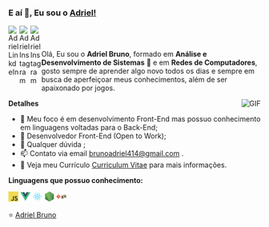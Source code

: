 ### E aí 👋, Eu sou o [Adriel!](/*link:portfolioaqui*/)

<a href="https://www.linkedin.com/in/adrielbruno/">
  <img align="left" alt="Adriel LinkdeIn" width="22px" src="https://cdn.jsdelivr.net/npm/simple-icons@v3/icons/linkedin.svg" />
</a>
<a href="https://www.instagram.com/adrielbruno/">
  <img align="left" alt="Adriel Instagram" width="22px" src="https://cdn.jsdelivr.net/npm/simple-icons@v3/icons/instagram.svg" />
</a>
<a href="https://www.facebook.com/adriel.bruno1/">
  <img align="left" alt="Adriel Instagram" width="22px" src="https://cdn.jsdelivr.net/npm/simple-icons@v3/icons/facebook.svg" />
</a>

<br />
<br />

Olá, Eu sou o **Adriel Bruno**, formado em **Análise e Desenvolvimento de Sistemas** 🚀 e em **Redes de Computadores**, gosto sempre de aprender algo novo todos os dias e sempre em busca de aperfeiçoar meus conhecimentos, além de ser apaixonado por jogos. 

  <img align="right" alt="GIF" src="https://i.gifer.com/CkxA.gif">

**Detalhes**

- 🤔 Meu foco é em desenvolvimento Front-End mas possuo conhecimento em linguagens voltadas para o Back-End;
- 💼 Desenvolvedor Front-End (Open to Work);
- 💬 Qualquer dúvida ;
- 📫 Contato via email brunoadriel414@gmail.com .
- 📝 Veja meu Currículo [Curriculum Vitae](linkdocurriculo) para mais informações.


**Linguagens que possuo conhecimento:**  


<code><img height="20" src="https://raw.githubusercontent.com/github/explore/80688e429a7d4ef2fca1e82350fe8e3517d3494d/topics/javascript/javascript.png"></code>
<code><img height="20" src="https://raw.githubusercontent.com/github/explore/80688e429a7d4ef2fca1e82350fe8e3517d3494d/topics/vue/vue.png"></code>
<code><img height="20" src="https://raw.githubusercontent.com/github/explore/80688e429a7d4ef2fca1e82350fe8e3517d3494d/topics/react/react.png"></code>
<code><img height="20" src="https://raw.githubusercontent.com/github/explore/80688e429a7d4ef2fca1e82350fe8e3517d3494d/topics/nodejs/nodejs.png"></code>
<code><img height="20" src="https://raw.githubusercontent.com/github/explore/80688e429a7d4ef2fca1e82350fe8e3517d3494d/topics/git/git.png"></code>


⭐️ [Adriel Bruno](https://github.com/AdrielBruno)
